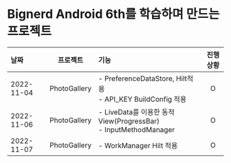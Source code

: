# Bignerd Android 6th를 학습하며 만드는 프로젝트

| 날짜       | 프로젝트     | 기능                                                                 | 진행상황 |
| :--------- | ------------ | :------------------------------------------------------------------- | :------: |
| 2022-11-04 | PhotoGallery | - PreferenceDataStore, Hilt적용</br> - API_KEY BuildConfig 적용      |    O     |
| 2022-11-06 | PhotoGallery | - LiveData를 이용한 동적 View(ProgressBar)</br> - InputMethodManager |    O     |
| 2022-11-07 | PhotoGallery | - WorkManager Hilt 적용                                              |    O     |
